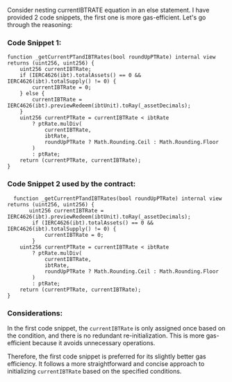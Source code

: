 Consider nesting currentIBTRATE equation in an else statement. I have provided 2 code snippets, the first one is more gas-efficient. Let's go through the reasoning:

### Code Snippet 1:

```solidity
function _getCurrentPTandIBTRates(bool roundUpPTRate) internal view returns (uint256, uint256) {
    uint256 currentIBTRate;
    if (IERC4626(ibt).totalAssets() == 0 && IERC4626(ibt).totalSupply() != 0) {
        currentIBTRate = 0;
    } else {
        currentIBTRate = IERC4626(ibt).previewRedeem(ibtUnit).toRay(_assetDecimals);
    }
    uint256 currentPTRate = currentIBTRate < ibtRate
        ? ptRate.mulDiv(
            currentIBTRate,
            ibtRate,
            roundUpPTRate ? Math.Rounding.Ceil : Math.Rounding.Floor
        )
        : ptRate;
    return (currentPTRate, currentIBTRate);
}
```

### Code Snippet 2 used by the contract:

```solidity
  function _getCurrentPTandIBTRates(bool roundUpPTRate) internal view returns (uint256, uint256) {
       uint256 currentIBTRate = IERC4626(ibt).previewRedeem(ibtUnit).toRay(_assetDecimals);
        if (IERC4626(ibt).totalAssets() == 0 && IERC4626(ibt).totalSupply() != 0) {
            currentIBTRate = 0;
        }
    uint256 currentPTRate = currentIBTRate < ibtRate
        ? ptRate.mulDiv(
            currentIBTRate,
            ibtRate,
            roundUpPTRate ? Math.Rounding.Ceil : Math.Rounding.Floor
        )
        : ptRate;
    return (currentPTRate, currentIBTRate);
}
```

### Considerations:

In the first code snippet, the `currentIBTRate` is only assigned once based on the condition, and there is no redundant re-initialization. This is more gas-efficient because it avoids unnecessary operations.

Therefore, the first code snippet is preferred for its slightly better gas efficiency. It follows a more straightforward and concise approach to initializing `currentIBTRate` based on the specified conditions.